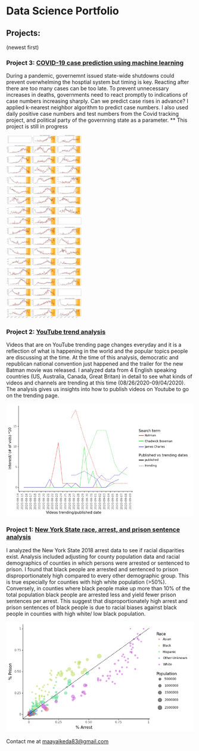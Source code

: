 
# Data Science Portfolio

## Projects:
(newest first)

### Project 3: [COVID-19 case prediction using machine learning](https://github.com/maayaikeda/covid_case_prediction)

During a pandemic, governemnt issued state-wide shutdowns could prevent overwhelming the hosptial system but timing is key. Reacting after there are too many cases can be too late. To prevent unnecessary increases in deaths, governments need to react promptly to indications of case numbers increasing sharply. Can we predict case rises in advance? I applied k-nearest neighbor algorithm to predict case numbers. I also used daily positive case numbers and test numbers from the Covid tracking project, and political party of the governning state as a parameter. ** This project is still in progress


<img src="https://github.com/maayaikeda/MaayaIkeda.portfolio/blob/master/images/predictions.png" width=40% height=40%>



### Project 2: [YouTube trend analysis](https://github.com/maayaikeda/Youtube_trend_analysis)
Videos that are on YouTube trending page changes everyday and it is a reflection of what is happening in the world and the popular topics people are discussing at the time. At the time of this analysis, democratic and republican national convention just happened and the trailer for the new Batman movie was released.
I analyzed data from 4 English speaking countries (US, Australia, Canada, Great Britan) in detail to see what kinds of videos and channels are trending at this time (08/26/2020-09/04/2020). The analysis gives us insights into how to publish videos on Youtube to go on the trending page.

![interestimage](/images/entertainemnttrendingvspublished.png)

### Project 1: [New York State race, arrest, and prison sentence analysis](https://github.com/maayaikeda/newyork_crime)
I analyzed the New York State 2018 arrest data to see if racial disparities exist. Analysis included adjusting for county population data and racial demographics of counties in which persons were arrested or sentenced to prison. I found that black people are arrested and sentenced to prison disproportionately high compared to every other demographic group. This is true especially for counties with high white population (>50%). Conversely, in counties where black people make up more than 10% of the total population black people are arrested less and yield fewer prison sentences per arrest. This suggest that disproportionately high arrest and prison sentences of black people is due to racial biases against black people in counties with high white/ low black population.

![prisonarrestimage](/images/plot17prisonvsarrest.png)




Contact me at maayaikeda83@gmail.com

